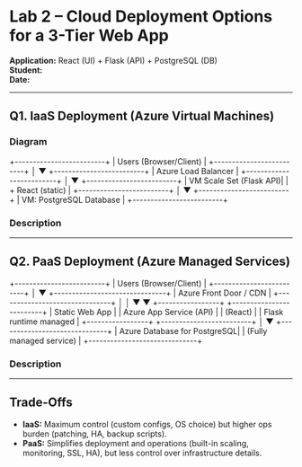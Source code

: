 # Lab 2 – Cloud Deployment Options for a 3-Tier Web App
**Application:** React (UI) + Flask (API) + PostgreSQL (DB)  
**Student:** <Your Name>  
**Date:** <Date>  

---

## Q1. IaaS Deployment (Azure Virtual Machines)

### Diagram
+-------------------------+
| Users (Browser/Client)  |
+-------------------------+
            │
            ▼
+-------------------------+
| Azure Load Balancer     |
+-------------------------+
            │
            ▼
+-------------------------+
| VM Scale Set (Flask API)|
|   + React (static)      |
+-------------------------+
            │
            ▼
+-------------------------+
| VM: PostgreSQL Database |
+-------------------------+

### Description


---

## Q2. PaaS Deployment (Azure Managed Services)

+-------------------------+
| Users (Browser/Client)  |
+-------------------------+
            │
            ▼
+-------------------------------+
| Azure Front Door / CDN        |
+-------------------------------+
   │                     │
   ▼                     ▼
+-----------------+   +-------------------------+
| Static Web App  |   | Azure App Service (API) |
| (React)         |   | Flask runtime managed   |
+-----------------+   +-------------------------+
                             │
                             ▼
                   +------------------------------+
                   | Azure Database for PostgreSQL|
                   | (Fully managed service)      |
                   +------------------------------+  

### Description
 

---

## Trade-Offs
- **IaaS:** Maximum control (custom configs, OS choice) but higher ops burden (patching, HA, backup scripts).  
- **PaaS:** Simplifies deployment and operations (built-in scaling, monitoring, SSL, HA), but less control over infrastructure details.  
